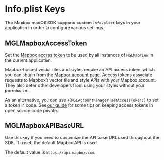 # Info.plist Keys

The Mapbox macOS SDK supports custom `Info.plist` keys in your application in order to configure various settings. 

## MGLMapboxAccessToken

Set the <a href="https://www.mapbox.com/help/define-access-token/">Mapbox access token</a> to be used by all instances of `MGLMapView` in the current application.

Mapbox-hosted vector tiles and styles require an API access token, which you can obtain from the <a href="https://www.mapbox.com/studio/account/tokens/">Mapbox account page</a>. Access tokens associate requests to Mapbox’s vector tile and style APIs with your Mapbox account. They also deter other developers from using your styles without your permission.

As an alternative, you can use `+[MGLAccountManager setAccessToken:]` to set a token in code. See [our guide](https://www.mapbox.com/help/ios-private-access-token/) for some tips on keeping access tokens in open source code private. 

## MGLMapboxAPIBaseURL

Use this key if you need to customize the API base URL used throughout the SDK. If unset, the default Mapbox API is used. 

The default value is `https://api.mapbox.com`. 
